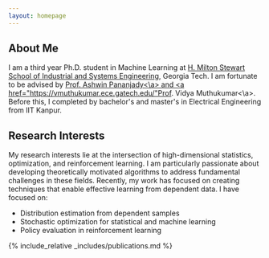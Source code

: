 ```yaml
---
layout: homepage
---
```


## About Me

I am a third year Ph.D. student in Machine Learning at <a href="https://www.isye.gatech.edu/node/1">H. Milton Stewart School of Industrial and Systems Engineering</a>, Georgia Tech. I am fortunate to be advised by <a href="https://sites.gatech.edu/ashwin-pananjady/">Prof. Ashwin Pananjady<\a> and <a href="https://vmuthukumar.ece.gatech.edu/"Prof. Vidya Muthukumar<\a>. Before this, I completed by bachelor's and master's in Electrical Engineering from IIT Kanpur.

## Research Interests

My research interests lie at the intersection of high-dimensional statistics, optimization, and reinforcement learning. I am particularly passionate about developing theoretically motivated algorithms to address fundamental challenges in these fields. Recently, my work has focused on creating techniques that enable effective learning from dependent data. I have focused on:
  * Distribution estimation from dependent samples
  * Stochastic optimization for statistical and machine learning
  * Policy evaluation in reinforcement learning

{% include_relative _includes/publications.md %}

